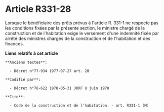 # Article R331-28

Lorsque le bénéficiaire des prêts prévus à l'article R.  331-1 ne respecte pas les conditions fixées par la présente section,
le ministre chargé de la construction et de l'habitation exige le versement d'une indemnité fixée par arrêté des ministres
chargés de la construction et de l'habitation et des finances.

**Liens relatifs à cet article**

	**Anciens textes**:

	  - Décret n°77-934 1977-07-27 art. 28

	**Codifié par**:

	  - Décret n°78-622 1978-05-31 JORF 8 juin 1978

	**Cite**:

	  - Code de la construction et de l'habitation. - art. R331-1 (M)
